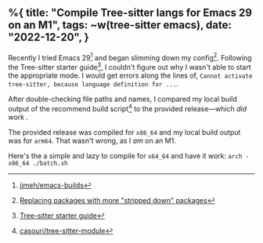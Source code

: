 %{
    title: "Compile Tree-sitter langs for Emacs 29 on an M1",
    tags: ~w(tree-sitter emacs),
    date: "2022-12-20",
}
---
Recently I tried Emacs 29[^1] and began slimming down my config[^2]. Following the Tree-sitter starter guide[^3], I couldn't figure out why I wasn't able to start the appropriate mode. I would get errors along the lines of, `Cannot activate tree-sitter, because language definition for ...`.

After double-checking file paths and names, I compared my local build output of the recommend build script[^4] to the provided release—which _did_ work .

The provided release was compiled for `x86_64` and my local build output was for `arm64`. That wasn't wrong, as I _am_ on an M1.

Here's the a simple and lazy to compile for `x64_64` and have it work: `arch -x86_64 ./batch.sh`

[^1]: [jimeh/emacs-builds](https://github.com/jimeh/emacs-builds)

[^2]: [Replacing packages with more "stripped down" packages](https://www.reddit.com/r/emacs/comments/zqdrnz/replacing_packages_with_more_stripped_down/)

[^3]: [Tree-sitter starter guide](https://github.com/emacs-mirror/emacs/blob/master/admin/notes/tree-sitter/starter-guide)

[^4]: [casouri/tree-sitter-module](https://github.com/casouri/tree-sitter-module)
